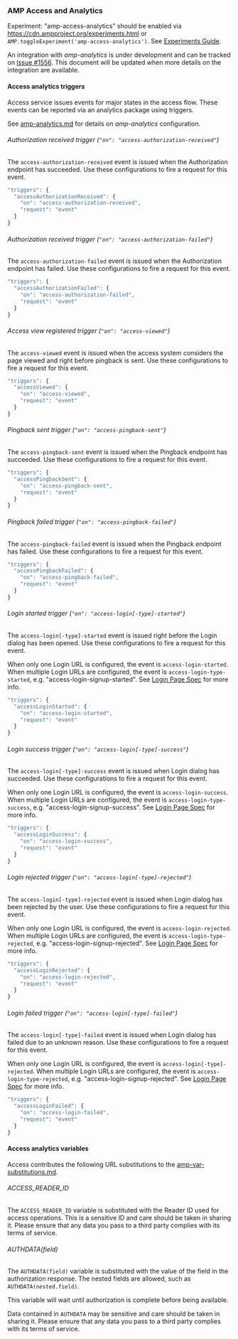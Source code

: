 <!---
Copyright 2016 The AMP HTML Authors. All Rights Reserved.

Licensed under the Apache License, Version 2.0 (the "License");
you may not use this file except in compliance with the License.
You may obtain a copy of the License at

      http://www.apache.org/licenses/LICENSE-2.0

Unless required by applicable law or agreed to in writing, software
distributed under the License is distributed on an "AS-IS" BASIS,
WITHOUT WARRANTIES OR CONDITIONS OF ANY KIND, either express or implied.
See the License for the specific language governing permissions and
limitations under the License.
-->

### <a name="amp-access-analytics"></a>AMP Access and Analytics

Experiment: "amp-access-analytics" should be enabled via https://cdn.ampproject.org/experiments.html or
`AMP.toggleExperiment('amp-access-analytics')`. See [Experiments Guide](../../tools/experiments/README.md).

An integration with *amp-analytics* is under development and can be tracked on [Issue #1556](https://github.com/ampproject/amphtml/issues/1556). This document will be updated when more details on the integration are available.

#### Access analytics triggers

Access service issues events for major states in the access flow. These events can be reported via an analytics package using triggers.

See [amp-analytics.md](../amp-analytics/amp-analytics.md) for details on *amp-analytics* configuration.

###### Authorization received trigger (`"on": "access-authorization-received"`)

The `access-authorization-received` event is issued when the Authorization endpoint has succeeded. Use these configurations to fire a request for this event.

```javascript
"triggers": {
  "accessAuthorizationReceived": {
    "on": "access-authorization-received",
    "request": "event"
  }
}
```

###### Authorization received trigger (`"on": "access-authorization-failed"`)

The `access-authorization-failed` event is issued when the Authorization endpoint has failed. Use these configurations to fire a request for this event.

```javascript
"triggers": {
  "accessAuthorizationFailed": {
    "on": "access-authorization-failed",
    "request": "event"
  }
}
```

###### Access view registered trigger (`"on": "access-viewed"`)

The `access-viewed` event is issued when the access system considers the page viewed and right before pingback is sent. Use these configurations to fire a request for this event.

```javascript
"triggers": {
  "accessViewed": {
    "on": "access-viewed",
    "request": "event"
  }
}
```

###### Pingback sent trigger (`"on": "access-pingback-sent"`)

The `access-pingback-sent` event is issued when the Pingback endpoint has succeeded. Use these configurations to fire a request for this event.

```javascript
"triggers": {
  "accessPingbackSent": {
    "on": "access-pingback-sent",
    "request": "event"
  }
}
```

###### Pingback failed trigger (`"on": "access-pingback-failed"`)

The `access-pingback-failed` event is issued when the Pingback endpoint has failed. Use these configurations to fire a request for this event.

```javascript
"triggers": {
  "accessPingbackFailed": {
    "on": "access-pingback-failed",
    "request": "event"
  }
}
```

###### Login started trigger (`"on": "access-login[-type]-started"`)

The `access-login[-type]-started` event is issued right before the Login dialog has been opened. Use these configurations to fire a request for this event.

When only one Login URL is configured, the event is `access-login-started`. When multiple Login URLs are configured, the event is `access-login-type-started`, e.g. "access-login-signup-started". See [Login Page Spec](./amp-access-spec.md#login-page) for more info.

```javascript
"triggers": {
  "accessLoginStarted": {
    "on": "access-login-started",
    "request": "event"
  }
}
```

###### Login success trigger (`"on": "access-login[-type]-success"`)

The `access-login[-type]-success` event is issued when Login dialog has succeeded. Use these configurations to fire a request for this event.

When only one Login URL is configured, the event is `access-login-success`. When multiple Login URLs are configured, the event is `access-login-type-success`, e.g. "access-login-signup-success". See [Login Page Spec](./amp-access-spec.md#login-page) for more info.

```javascript
"triggers": {
  "accessLoginSuccess": {
    "on": "access-login-success",
    "request": "event"
  }
}
```

###### Login rejected trigger (`"on": "access-login[-type]-rejected"`)

The `access-login[-type]-rejected` event is issued when Login dialog has been rejected by the user. Use these configurations to fire a request for this event.

When only one Login URL is configured, the event is `access-login-rejected`. When multiple Login URLs are configured, the event is `access-login-type-rejected`, e.g. "access-login-signup-rejected". See [Login Page Spec](./amp-access-spec.md#login-page) for more info.

```javascript
"triggers": {
  "accessLoginRejected": {
    "on": "access-login-rejected",
    "request": "event"
  }
}
```

###### Login failed trigger (`"on": "access-login[-type]-failed"`)

The `access-login[-type]-failed` event is issued when Login dialog has failed due to an unknown reason. Use these configurations to fire a request for this event.

When only one Login URL is configured, the event is `access-login[-type]-rejected`. When multiple Login URLs are configured, the event is `access-login-type-rejected`, e.g. "access-login-signup-rejected". See [Login Page Spec](./amp-access-spec.md#login-page) for more info.

```javascript
"triggers": {
  "accessLoginFailed": {
    "on": "access-login-failed",
    "request": "event"
  }
}
```

#### Access analytics variables

Access contributes the following URL substitutions to the [amp-var-substitutions.md](spec/amp-var-substitutions.md).

###### ACCESS_READER_ID

The `ACCESS_READER_ID` variable is substituted with the Reader ID used for access operations. This is a sensitive ID and care should be taken in sharing it. Please ensure that any data you pass to a third party complies with its terms of service.

###### AUTHDATA(field)

The `AUTHDATA(field)` variable is substituted with the value of the field in the authorization response. The nested fields are allowed, such as `AUTHDATA(nested.field)`.

This variable will wait until authorization is complete before being available.

Data contained in `AUTHDATA` may be sensitive and care should be taken in sharing it. Please ensure that any data you pass to a third party complies with its terms of service.
